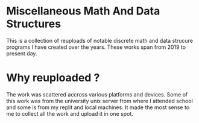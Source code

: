 # Miscellaneous Math And Data Structures

This is a collection of reuploads of notable discrete math and data strucure programs I have created over the years. These works span from 2019 to present day.

# Why reuploaded ? 
The work was scattered accross various platforms and devices. Some of this work was from the university unix server from where I attended school and some is from my replit and local machines. It made the most sense to me to collect all the work and upload it in one spot. 

